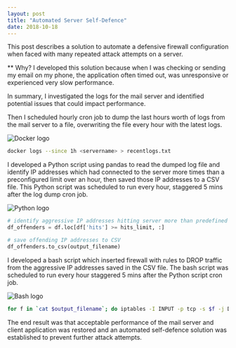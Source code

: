 ```yaml
---
layout: post
title: "Automated Server Self-Defence"
date: 2018-10-18
---
```


This post describes a solution to automate a defensive firewall configuration when faced with many repeated attack attempts on a server.

** Why? 
I developed this solution because when I was checking or sending my email on my phone, the application often timed out, was unresponsive or experienced very slow performance.


In summary, I investigated the logs for the mail server and identified potential issues that could impact performance.

Then I scheduled hourly cron job to dump the last hours worth of logs from the mail server to a file, overwriting the file every hour with the latest logs.

![Docker logo](https://github.com/docker/docker.github.io/raw/master/favicon.ico)

~~~ bash
docker logs --since 1h <servername> > recentlogs.txt

~~~

I developed a Python script using pandas to read the dumped log file and identify IP addresses which had connected to the server more times than a preconfigured limit over an hour, then saved those IP addresses to a CSV file. This Python script was scheduled to run every hour, staggered 5 mins after the log dump cron job.

![Python logo](https://www.python.org/static/favicon.ico)

~~~ python
# identify aggressive IP addresses hitting server more than predefined limit per hour
df_offenders = df.loc[df['hits'] >= hits_limit, :]

# save offending IP addresses to CSV
df_offenders.to_csv(output_filename)

~~~

I developed a bash script which inserted firewall with rules to DROP traffic from the aggressive IP addresses saved in the CSV file. The bash script was scheduled to run every hour staggered 5 mins after the Python script cron job.

![Bash logo](https://github.com/odb/official-bash-logo/raw/master/assets/Logos/Icons/PNG/128x128.png)

~~~ bash
for f in `cat $output_filename`; do iptables -I INPUT -p tcp -s $f -j DROP; done 

~~~

The end result was that acceptable performance of the mail server and client application was restored and an automated self-defence solution was established to prevent further attack attempts.
